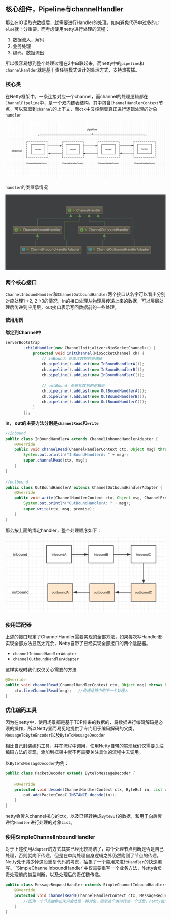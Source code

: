 ## 核心组件，Pipeline与channelHandler

那么在IO读取完数据后，就需要进行Handler的处理，如何避免代码中过多的`if else`就十分重要。而考虑使用netty进行处理的流程：

1. 数据流入，解码
2. 业务处理
3. 编码，数据流出

所以很容易想到整个处理过程在2中串联起来，而netty中的`pipeline`和`channelHanlder`就是基于责任链模式设计的处理方式，支持热拔插。

### 核心类

在Netty框架中，一条连接对应一个channel，而channel的处理逻辑都在`ChannelPipeline`中，是一个双向链表结构，其中包含`ChannelHandlerContext`节点，可以获取到`channel`的上下文，而`ctx`中又控制着真正进行逻辑处理的对象`handler`

![包含关系](../static/netty/1654526f0a67bb52.png)

`handler`的类继承情况

![handler类继承](../static/netty/1654526f0a8f2890.png)

### 两个核心接口

`ChannelInboundHandler`和`ChannelOutboundHandler`两个接口从名字可以看出分别对应处理1->2, 2->3的情况，in的接口处理从物理层传递上来的数据，可以层层处理后传递到应用层，out接口表示写回数据前的一些处理。



#### 使用用例

**绑定到Channel中**

```java
serverBootstrap
        .childHandler(new ChannelInitializer<NioSocketChannel>() {
            protected void initChannel(NioSocketChannel ch) {
                // inBound，处理读数据的逻辑链
                ch.pipeline().addLast(new InBoundHandlerA());
                ch.pipeline().addLast(new InBoundHandlerB());
                ch.pipeline().addLast(new InBoundHandlerC());
                
                // outBound，处理写数据的逻辑链
                ch.pipeline().addLast(new OutBoundHandlerA());
                ch.pipeline().addLast(new OutBoundHandlerB());
                ch.pipeline().addLast(new OutBoundHandlerC());
            }
        });
```

**in， out的主要方法分别是`channelRead`和`write`**

```java
//inbound
public class InBoundHandlerA extends ChannelInboundHandlerAdapter {
    @Override
    public void channelRead(ChannelHandlerContext ctx, Object msg) throws Exception {
        System.out.println("InBoundHandlerA: " + msg);
        super.channelRead(ctx, msg);
    }
}

//outbound
public class OutBoundHandlerA extends ChannelOutboundHandlerAdapter {
    @Override
    public void write(ChannelHandlerContext ctx, Object msg, ChannelPromise promise) throws Exception {
        System.out.println("OutBoundHandlerA: " + msg);
        super.write(ctx, msg, promise);
    }
}
```

那么按上面的绑定handler，整个处理顺序如下：

![运行顺序](../static/netty/1654526f4f032dbb.png)

### 使用适配器

上述的接口规定了ChannelHandler需要实现的全部方法，如果每次写Handler都实现全部方法显然太冗余，Netty自带了已经实现全部接口的两个适配器。

- `channelInboundHandlerAdapter`
- `channelOutboundHandlerAdapter`

这样实现时我们仅仅关心需要的方法

```java
@Override
public void channelRead(ChannelHandlerContext ctx, Object msg) throws Exception {
    ctx.fireChannelRead(msg);	//传递给链中的下一个处理人
}
```



### 优化编码工具

因为在netty中，使用场景都是基于TCP传来的数据的，将数据进行编码解码是必须的操作，所以Netty显而易见地提供了专门用于编码解码的父类。`MessageToByteEncoder`以及`ByteToMessageDecoder`

相比自己封装编码工具，并在流程中调用，使用Netty自带的实现我们仅需要关注编码方法的实现，添加到框架中就不再需要关注具体的流程中去调用。

以`ByteToMessageDecoder`为例：

```java
public class PacketDecoder extends ByteToMessageDecoder {

    @Override
    protected void decode(ChannelHandlerContext ctx, ByteBuf in, List out) {
        out.add(PacketCodeC.INSTANCE.decode(in));
    }
}
```

netty会传入channel核心的ctx，以及已经转换成`ByteBuf`的数据，和用于向后传递给`Handler`进行处理的对象`List`。

### 使用SimpleChannelInboundHandler

对于上述使用`Adapter`的方式其实已经比较简洁了，每个处理节点判断是否是自己处理，否则就向下传递，但是在单纯处理自身逻辑之外仍然附则了节点的传递。Netty处于减少掉这段重复代码的考虑，抽象了一个类用来进行`Handler`的快速编写。``SimpleChannelInboundHandler`中仅需要重写一个业务方法，Netty会负责处理前的类型判断，以及处理后的责任链传递。

```java
public class MessageRequestHandler extends SimpleChannelInboundHandler<MessageRequestPacket> {
    @Override
    protected void channelRead0(ChannelHandlerContext ctx, MessageRequestPacket messageRequestPacket) {
		//因为一个节点抽象出来只会处理一种对象，继承这个类时传递一个泛型，netty会为你完成if检查，进入方法的情况就是需要处理的情况
    }
}
```